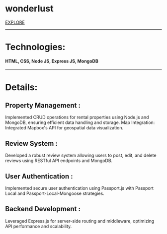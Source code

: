 # wonderlust 
[EXPLORE](https://wander-lust-x91c.onrender.com/listing)
 <hr>


# Technologies: 
#### HTML, CSS, Node JS, Express JS, MongoDB

<hr>

# Details:

## Property Management : 
Implemented CRUD operations for rental properties using
Node.js and MongoDB, ensuring efficient data handling and storage.
Map Integration: Integrated Mapbox's API for geospatial data visualization.

## Review System :
Developed a robust review system allowing users to post, edit, and
delete reviews using RESTful API endpoints and MongoDB.

## User Authentication : 
Implemented secure user authentication using Passport.js with
Passport Local and Passport-Local-Mongoose strategies.

## Backend Development : 
Leveraged Express.js for server-side routing and middleware,
optimizing API performance and scalability.

